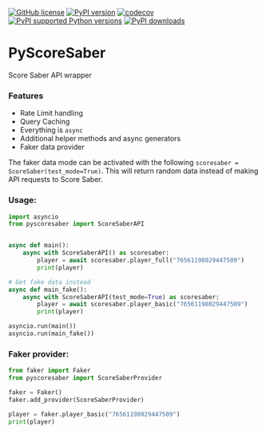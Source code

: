 [![GitHub license](https://img.shields.io/github/license/Kiyomi-Parents/PyScoreSaber)](https://github.com/Kiyomi-Parents/PyScoreSaber/blob/master/LICENSE)
[![PyPI version](https://badge.fury.io/py/PyScoreSaber.svg)](https://pypi.org/project/PyScoreSaber)
[![codecov](https://codecov.io/gh/Kiyomi-Parents/PyScoreSaber/branch/master/graph/badge.svg?token=X2LFJL839M)](https://codecov.io/gh/Kiyomi-Parents/PyScoreSaber)
[![PyPI supported Python versions](https://img.shields.io/pypi/pyversions/pyscoresaber.svg)](https://pypi.org/project/PyScoreSaber)
[![PyPI downloads](https://img.shields.io/pypi/dm/pyscoresaber?color=blueviolet&logo=pypi)](https://pypi.org/project/PyScoreSaber)
# PyScoreSaber
Score Saber API wrapper

### Features
* Rate Limit handling
* Query Caching
* Everything is ``async``
* Additional helper methods and async generators
* Faker data provider

The faker data mode can be activated with the following ```scoresaber = ScoreSaber(test_mode=True)```.
This will return random data instead of making API requests to Score Saber.

### Usage:
```python
import asyncio
from pyscoresaber import ScoreSaberAPI


async def main():
    async with ScoreSaberAPI() as scoresaber:
        player = await scoresaber.player_full("76561198029447509")
        print(player)

# Get fake data instead
async def main_fake():
    async with ScoreSaberAPI(test_mode=True) as scoresaber:
        player = await scoresaber.player_basic("76561198029447509")
        print(player)

asyncio.run(main())
asyncio.run(main_fake())
```

### Faker provider:
```python
from faker import Faker
from pyscoresaber import ScoreSaberProvider

faker = Faker()
faker.add_provider(ScoreSaberProvider)

player = faker.player_basic("76561198029447509")
print(player)
```

